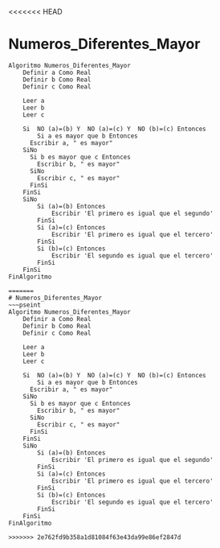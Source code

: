<<<<<<< HEAD
# Numeros_Diferentes_Mayor
~~~pseint
Algoritmo Numeros_Diferentes_Mayor
	Definir a Como Real
	Definir b Como Real
	Definir c Como Real

	Leer a
	Leer b
	Leer c

	Si  NO (a)=(b) Y  NO (a)=(c) Y  NO (b)=(c) Entonces
		Si a es mayor que b Entonces
      Escribir a, " es mayor"
    SiNo
      Si b es mayor que c Entonces
        Escribir b, " es mayor"
      SiNo
        Escribir c, " es mayor"
      FinSi
    FinSi
	SiNo
		Si (a)=(b) Entonces
			Escribir 'El primero es igual que el segundo'
		FinSi
		Si (a)=(c) Entonces
			Escribir 'El primero es igual que el tercero'
		FinSi
		Si (b)=(c) Entonces
			Escribir 'El segundo es igual que el tercero'
		FinSi
	FinSi
FinAlgoritmo

=======
# Numeros_Diferentes_Mayor
~~~pseint
Algoritmo Numeros_Diferentes_Mayor
	Definir a Como Real
	Definir b Como Real
	Definir c Como Real

	Leer a
	Leer b
	Leer c

	Si  NO (a)=(b) Y  NO (a)=(c) Y  NO (b)=(c) Entonces
		Si a es mayor que b Entonces
      Escribir a, " es mayor"
    SiNo
      Si b es mayor que c Entonces
        Escribir b, " es mayor"
      SiNo
        Escribir c, " es mayor"
      FinSi
    FinSi
	SiNo
		Si (a)=(b) Entonces
			Escribir 'El primero es igual que el segundo'
		FinSi
		Si (a)=(c) Entonces
			Escribir 'El primero es igual que el tercero'
		FinSi
		Si (b)=(c) Entonces
			Escribir 'El segundo es igual que el tercero'
		FinSi
	FinSi
FinAlgoritmo

>>>>>>> 2e762fd9b358a1d81084f63e43da99e86ef2847d
~~~